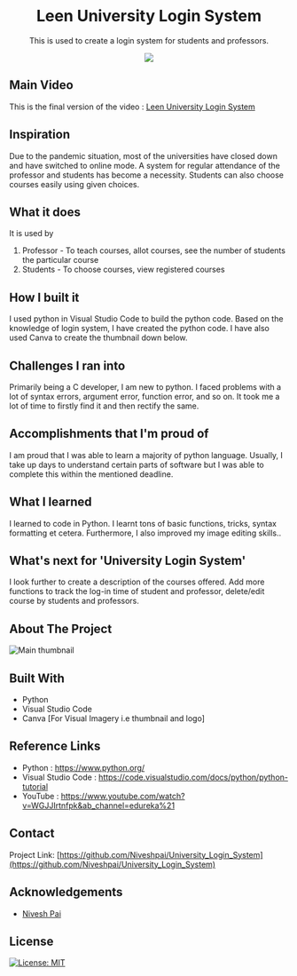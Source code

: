 <!-- PROJECT LOGO -->
<br />
<p align="center">
  <a href="https://github.com/Niveshpai/University_Login_System">
  </a>
  <h1 align="center">Leen University Login System</h1>
  <p align="center">
    This is used to create a login system for students and professors.
    <br />
  </p>
</p>

<p align="center">
<img src = https://user-images.githubusercontent.com/59831140/99196024-a53e0f80-27af-11eb-821d-3a7a7342988f.png>
</]>

## Main Video

This is the final version of the video : [Leen University Login System](https://youtu.be/FkkWSYb2tEc)

## Inspiration
Due to the pandemic situation, most of the universities have closed down and have switched to online mode. A system for regular attendance of the professor and students has become a necessity. Students can also choose courses easily using given choices. </br>

## What it does
It is used by
1. Professor - To teach courses, allot courses, see the number of students the particular course 
2. Students - To choose courses, view registered courses </br>

## How I built it
I used python in Visual Studio Code to build the python code. Based on the knowledge of login system, I have created the python code. I have also used Canva to create the thumbnail down below. </br>

## Challenges I ran into
Primarily being a C developer, I am new to python. I faced problems with a lot of syntax errors, argument error, function error, and so on. It took me a lot of time to firstly find it and then rectify the same. </br>

## Accomplishments that I'm proud of
I am proud that I was able to learn a majority of python language. Usually, I take up days to understand certain parts of software but I was able to complete this within the mentioned deadline. </br>
 
## What I learned
I learned to code in Python. I learnt tons of basic functions, tricks, syntax formatting et cetera. Furthermore, I also improved my image editing skills.. </br>

## What's next for 'University Login System'
I look further to create a description of the courses offered. Add more functions to track the log-in time of student and professor, delete/edit course by students and professors.  </br>

<!-- ABOUT THE PROJECT -->
## About The Project

 ![Main thumbnail](https://user-images.githubusercontent.com/59831140/99196166-a3288080-27b0-11eb-966b-6e672e2d571e.png)



## Built With

* Python
* Visual Studio Code
* Canva [For Visual Imagery i.e thumbnail and logo]

## Reference Links

* Python : https://www.python.org/
* Visual Studio Code : https://code.visualstudio.com/docs/python/python-tutorial
* YouTube : https://www.youtube.com/watch?v=WGJJIrtnfpk&ab_channel=edureka%21

<!-- CONTACT -->
## Contact

Project Link: [https://github.com/Niveshpai/University_Login_System](https://github.com/Niveshpai/University_Login_System)


<!-- ACKNOWLEDGEMENTS -->
## Acknowledgements

* [Nivesh Pai](https://github.com/Niveshpai)

## License

[![License: MIT](https://img.shields.io/badge/License-MIT-yellow.svg)](https://opensource.org/licenses/MIT)
